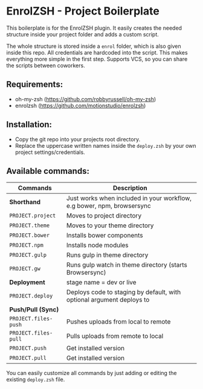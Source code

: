 # EnrolZSH - Project Boilerplate

This boilerplate is for the EnrolZSH plugin. It easily creates the needed structure inside your project folder and adds a custom script.

The whole structure is stored inside a `enrol` folder, which is also given inside this repo.
All credentials are hardcoded into the script. This makes everything more simple in the first step. Supports VCS, so you can share the scripts between coworkers.

## Requirements:

- oh-my-zsh (https://github.com/robbyrussell/oh-my-zsh)
- enrolzsh (https://github.com/motionstudio/enrolzsh)

## Installation:

- Copy the git repo into your projects root directory.
- Replace the uppercase written names inside the `deploy.zsh` by your own project settings/credentials.

## Available commands:

| Commands | Description |
|---|---|
| **Shorthand** | Just works when included in your workflow, e.g bower, npm, browsersync |
| `PROJECT.project` | Moves to project directory |
| `PROJECT.theme` | Moves to your theme directory |
| `PROJECT.bower` | Installs bower components |
| `PROJECT.npm` | Installs node modules |
| `PROJECT.gulp` | Runs gulp in theme directory |
| `PROJECT.gw` | Runs gulp watch in theme directory (starts Browsersync) |
| **Deployment** | stage name = dev or live |
| `PROJECT.deploy` | Deploys code to staging by default, with optional argument <stage name> deploys to <stage name> |
| **Push/Pull (Sync)** |
| `PROJECT.files-push` | Pushes uploads from local to remote |
| `PROJECT.files-pull` | Pulls uploads from remote to local |
| `PROJECT.push` | Get installed version |
| `PROJECT.pull` | Get installed version |

You can easily customize all commands by just adding or editing the existing `deploy.zsh` file.